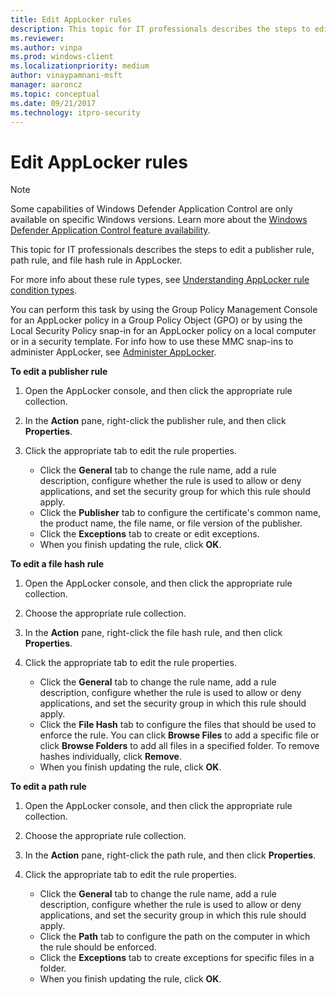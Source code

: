```yaml
---
title: Edit AppLocker rules
description: This topic for IT professionals describes the steps to edit a publisher rule, path rule, and file hash rule in AppLocker.
ms.reviewer: 
ms.author: vinpa
ms.prod: windows-client
ms.localizationpriority: medium
author: vinaypamnani-msft
manager: aaroncz
ms.topic: conceptual
ms.date: 09/21/2017
ms.technology: itpro-security
---
```


# Edit AppLocker rules

>[!NOTE]
>Some capabilities of Windows Defender Application Control are only available on specific Windows versions. Learn more about the [Windows Defender Application Control feature availability](/windows/security/threat-protection/windows-defender-application-control/feature-availability).

This topic for IT professionals describes the steps to edit a publisher rule, path rule, and file hash rule in AppLocker.

For more info about these rule types, see [Understanding AppLocker rule condition types](understanding-applocker-rule-condition-types.md).

You can perform this task by using the Group Policy Management Console for an AppLocker policy in a Group Policy Object (GPO) or by using the Local Security Policy snap-in for an AppLocker policy on a local computer or in a security template. For info how to use these MMC snap-ins to administer AppLocker, see [Administer AppLocker](administer-applocker.md#bkmk-using-snapins).

**To edit a publisher rule**

1.  Open the AppLocker console, and then click the appropriate rule collection.
2.  In the **Action** pane, right-click the publisher rule, and then click **Properties**.
3.  Click the appropriate tab to edit the rule properties.

    -   Click the **General** tab to change the rule name, add a rule description, configure whether the rule is used to allow or deny applications, and set the security group for which this rule should apply.
    -   Click the **Publisher** tab to configure the certificate's common name, the product name, the file name, or file version of the publisher.
    -   Click the **Exceptions** tab to create or edit exceptions.
    -   When you finish updating the rule, click **OK**.

**To edit a file hash rule**

1.  Open the AppLocker console, and then click the appropriate rule collection.
2.  Choose the appropriate rule collection.
3.  In the **Action** pane, right-click the file hash rule, and then click **Properties**.
4.  Click the appropriate tab to edit the rule properties.

    -   Click the **General** tab to change the rule name, add a rule description, configure whether the rule is used to allow or deny applications, and set the security group in which this rule should apply.
    -   Click the **File Hash** tab to configure the files that should be used to enforce the rule. You can click **Browse Files** to add a specific file or click **Browse Folders** to add all files in a specified folder. To remove hashes individually, click **Remove**.
    -   When you finish updating the rule, click **OK**.

**To edit a path rule**

1.  Open the AppLocker console, and then click the appropriate rule collection.
2.  Choose the appropriate rule collection.
3.  In the **Action** pane, right-click the path rule, and then click **Properties**.
4.  Click the appropriate tab to edit the rule properties.

    -   Click the **General** tab to change the rule name, add a rule description, configure whether the rule is used to allow or deny applications, and set the security group in which this rule should apply.
    -   Click the **Path** tab to configure the path on the computer in which the rule should be enforced.
    -   Click the **Exceptions** tab to create exceptions for specific files in a folder.
    -   When you finish updating the rule, click **OK**.
